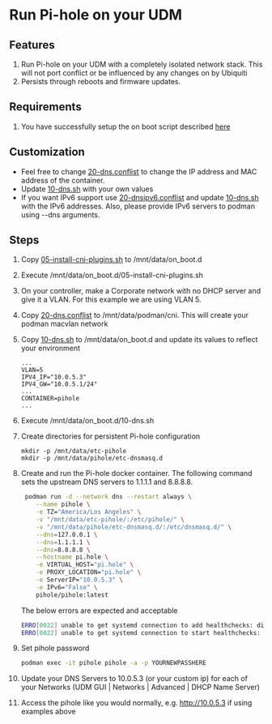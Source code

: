 # Run Pi-hole on your UDM

## Features

1. Run Pi-hole on your UDM with a completely isolated network stack.  This will not port conflict or be influenced by any changes on by Ubiquiti
2. Persists through reboots and firmware updates.

## Requirements

1. You have successfully setup the on boot script described [here](https://github.com/boostchicken/udm-utilities/tree/master/on-boot-script)

## Customization

* Feel free to change [20-dns.conflist](../cni-plugins/20-dns.conflist) to change the IP address and MAC address of the container.
* Update [10-dns.sh](../dns-common/on_boot.d/10-dns.sh) with your own values
* If you want IPv6 support use [20-dnsipv6.conflist](../cni-plugins/20-dnsipv6.conflist) and update [10-dns.sh](../dns-common/on_boot.d/10-dns.sh) with the IPv6 addresses. Also, please provide IPv6 servers to podman using --dns arguments.

## Steps

1. Copy [05-install-cni-plugins.sh](../cni-plugins/05-install-cni-plugins.sh) to /mnt/data/on_boot.d
1. Execute /mnt/data/on_boot.d/05-install-cni-plugins.sh
1. On your controller, make a Corporate network with no DHCP server and give it a VLAN. For this example we are using VLAN 5.
2. Copy [20-dns.conflist](../cni-plugins/20-dns.conflist) to /mnt/data/podman/cni.  This will create your podman macvlan network
3. Copy [10-dns.sh](../dns-common/on_boot.d/10-dns.sh) to /mnt/data/on_boot.d and update its values to reflect your environment

   ```
   ...
   VLAN=5
   IPV4_IP="10.0.5.3"
   IPV4_GW="10.0.5.1/24"
   ...
   CONTAINER=pihole
   ...
   ```   

4. Execute /mnt/data/on_boot.d/10-dns.sh
5. Create directories for persistent Pi-hole configuration

   ```
   mkdir -p /mnt/data/etc-pihole
   mkdir -p /mnt/data/pihole/etc-dnsmasq.d
   ```
   
6. Create and run the Pi-hole docker container. The following command sets the upstream DNS servers to 1.1.1.1 and 8.8.8.8.

    ```sh
     podman run -d --network dns --restart always \
        --name pihole \
        -e TZ="America/Los Angeles" \
        -v "/mnt/data/etc-pihole/:/etc/pihole/" \
        -v "/mnt/data/pihole/etc-dnsmasq.d/:/etc/dnsmasq.d/" \
        --dns=127.0.0.1 \
        --dns=1.1.1.1 \
        --dns=8.8.8.8 \
        --hostname pi.hole \
        -e VIRTUAL_HOST="pi.hole" \
        -e PROXY_LOCATION="pi.hole" \
        -e ServerIP="10.0.5.3" \
        -e IPv6="False" \
        pihole/pihole:latest
    ```

    The below errors are expected and acceptable

    ```sh
    ERRO[0022] unable to get systemd connection to add healthchecks: dial unix /run/systemd/private: connect: no such file or directory
    ERRO[0022] unable to get systemd connection to start healthchecks: dial unix /run/systemd/private: connect: no such file or directory
    ```

6. Set pihole password

    ```sh
    podman exec -it pihole pihole -a -p YOURNEWPASSHERE
    ```

7. Update your DNS Servers to 10.0.5.3 (or your custom ip) for each of your Networks (UDM GUI | Networks | Advanced | DHCP Name Server)
8. Access the pihole like you would normally, e.g. http://10.0.5.3 if using examples above
